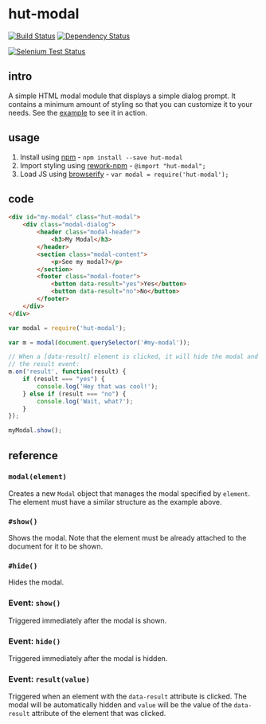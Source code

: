 # hut-modal

[![Build Status](https://drone.io/github.com/conradz/hut-modal/status.png)](https://drone.io/github.com/conradz/hut-modal/latest)
[![Dependency Status](https://david-dm.org/conradz/hut-modal.png)](https://david-dm.org/conradz/hut-modal)

[![Selenium Test Status](https://saucelabs.com/browser-matrix/hut-modal.svg)](https://saucelabs.com/u/hut-modal)

## intro

A simple HTML modal module that displays a simple dialog prompt. It contains a minimum amount of styling so that you can customize it to your needs. See the [example](http://conradz.github.io/hut-modal/) to see it in action.

## usage

 1. Install using [npm](https://npmjs.org/) - `npm install --save hut-modal`
 2. Import styling using [rework-npm](https://github.com/conradz/rework-npm) -
    `@import "hut-modal";`
 3. Load JS using [browserify](https://github.com/substack/node-browserify) -
    `var modal = require('hut-modal');`


## code

```html
<div id="my-modal" class="hut-modal">
    <div class="modal-dialog">
        <header class="modal-header">
            <h3>My Modal</h3>
        </header>
        <section class="modal-content">
            <p>See my modal?</p>
        </section>
        <footer class="modal-footer">
            <button data-result="yes">Yes</button>
            <button data-result="no">No</button>
        </footer>
    </div>
</div>
```

```js
var modal = require('hut-modal');

var m = modal(document.querySelector('#my-modal'));

// When a [data-result] element is clicked, it will hide the modal and trigger
// the result event:
m.on('result', function(result) {
    if (result === "yes") {
        console.log('Hey that was cool!');
    } else if (result === "no") {
        console.log('Wait, what?');
    }
});

myModal.show();
```
## reference

### `modal(element)`

Creates a new `Modal` object that manages the modal specified by `element`. The
element must have a similar structure as the example above.

### `#show()`

Shows the modal. Note that the element must be already attached to the document
for it to be shown.

### `#hide()`

Hides the modal.

### Event: `show()`

Triggered immediately after the modal is shown.

### Event: `hide()`

Triggered immediately after the modal is hidden.

### Event: `result(value)`

Triggered when an element with the `data-result` attribute is clicked. The
modal will be automatically hidden and `value` will be the value of the
`data-result` attribute of the element that was clicked.
